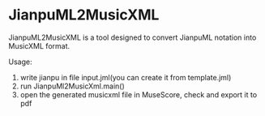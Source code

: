 # JianpuML2MusicXML
JianpuML2MusicXML is a tool designed to convert JianpuML notation into MusicXML format. 

Usage:

1. write jianpu in file input.jml(you can create it from template.jml)
2. run JianpuMl2MusicXml.main()
3. open the generated musicxml file in MuseScore, check and export it to pdf